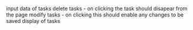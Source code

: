 input data of tasks
delete tasks - on clicking the task should disapear from the page
modify tasks - on clicking this should enable any changes to be saved
display of tasks
